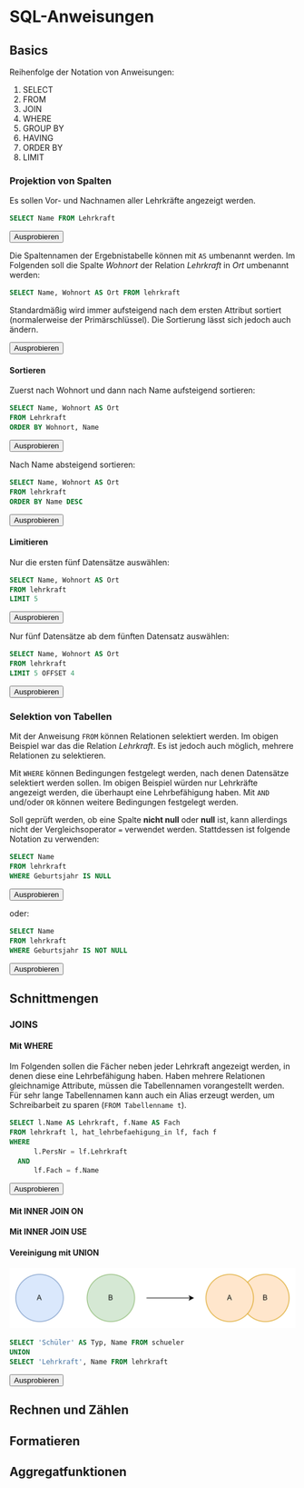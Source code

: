 # SQL-Anweisungen

## Basics

Reihenfolge der Notation von Anweisungen:

1. SELECT
2. FROM
3. JOIN
4. WHERE
5. GROUP BY
6. HAVING
7. ORDER BY
8. LIMIT

### Projektion von Spalten

Es sollen Vor- und Nachnamen aller Lehrkräfte angezeigt werden.

````SQL
SELECT Name FROM Lehrkraft
````

<form method="post" action="https://it.treptowkolleg.de/?page=docs-sql#form">
<input type="hidden" name="db" value="abitraining">
<input type="hidden" name="query" value="
SELECT Name FROM Lehrkraft
">
<button type="submit" class="p-button--positive" name="sql">Ausprobieren</button>
</form>

Die Spaltennamen der Ergebnistabelle können mit ``AS`` umbenannt werden. Im Folgenden soll
die Spalte *Wohnort* der Relation *Lehrkraft* in *Ort* umbenannt werden:

````SQL
SELECT Name, Wohnort AS Ort FROM lehrkraft
````

Standardmäßig wird immer aufsteigend nach dem ersten Attribut sortiert (normalerweise der
Primärschlüssel). Die Sortierung lässt sich jedoch auch ändern.

<form method="post" action="https://it.treptowkolleg.de/?page=docs-sql#form">
<input type="hidden" name="db" value="abitraining">
<input type="hidden" name="query" value="
SELECT Name, Wohnort AS Ort FROM lehrkraft
">
<button type="submit" class="p-button--positive" name="sql">Ausprobieren</button>
</form>

#### Sortieren

Zuerst nach Wohnort und dann nach Name aufsteigend sortieren:

````SQL
SELECT Name, Wohnort AS Ort
FROM Lehrkraft
ORDER BY Wohnort, Name
````

<form method="post" action="https://it.treptowkolleg.de/?page=docs-sql#form">
<input type="hidden" name="db" value="abitraining">
<input type="hidden" name="query" value="
SELECT Name, Wohnort AS Ort
FROM Lehrkraft
ORDER BY Wohnort, Name
">
<button type="submit" class="p-button--positive" name="sql">Ausprobieren</button>
</form>

Nach Name absteigend sortieren:

````SQL
SELECT Name, Wohnort AS Ort
FROM lehrkraft
ORDER BY Name DESC
````

<form method="post" action="https://it.treptowkolleg.de/?page=docs-sql#form">
<input type="hidden" name="db" value="abitraining">
<input type="hidden" name="query" value="
SELECT Name, Wohnort AS Ort
FROM lehrkraft
ORDER BY Name DESC
">
<button type="submit" class="p-button--positive" name="sql">Ausprobieren</button>
</form>

#### Limitieren

Nur die ersten fünf Datensätze auswählen:

````SQL
SELECT Name, Wohnort AS Ort 
FROM lehrkraft
LIMIT 5
````

<form method="post" action="https://it.treptowkolleg.de/?page=docs-sql#form">
<input type="hidden" name="db" value="abitraining">
<input type="hidden" name="query" value="
SELECT Name, Wohnort AS Ort 
FROM lehrkraft
LIMIT 5
">
<button type="submit" class="p-button--positive" name="sql">Ausprobieren</button>
</form>

Nur fünf Datensätze ab dem fünften Datensatz auswählen:

````SQL
SELECT Name, Wohnort AS Ort 
FROM lehrkraft
LIMIT 5 OFFSET 4
````

<form method="post" action="https://it.treptowkolleg.de/?page=docs-sql#form">
<input type="hidden" name="db" value="abitraining">
<input type="hidden" name="query" value="
SELECT Name, Wohnort AS Ort 
FROM lehrkraft
LIMIT 5 OFFSET 4
">
<button type="submit" class="p-button--positive" name="sql">Ausprobieren</button>
</form>

### Selektion von Tabellen

Mit der Anweisung ``FROM`` können Relationen selektiert werden. Im obigen Beispiel war das
die Relation *Lehrkraft*. Es ist jedoch auch möglich, mehrere Relationen zu selektieren.

Mit ``WHERE`` können Bedingungen festgelegt werden, nach denen Datensätze selektiert werden
sollen. Im obigen Beispiel würden nur Lehrkräfte angezeigt werden, die überhaupt eine
Lehrbefähigung haben. Mit ``AND`` und/oder ``OR`` können weitere Bedingungen festgelegt werden.

Soll geprüft werden, ob eine Spalte **nicht null** oder **null** ist, kann allerdings nicht
der Vergleichsoperator ``=`` verwendet werden. Stattdessen ist folgende Notation zu verwenden:

````SQL
SELECT Name
FROM lehrkraft
WHERE Geburtsjahr IS NULL
````

<form method="post" action="https://it.treptowkolleg.de/?page=docs-sql#form">
<input type="hidden" name="db" value="abitraining">
<input type="hidden" name="query" value="
SELECT Name
FROM lehrkraft
WHERE Geburtsjahr IS NULL
">
<button type="submit" class="p-button--positive" name="sql">Ausprobieren</button>
</form>

oder:

````SQL
SELECT Name
FROM lehrkraft
WHERE Geburtsjahr IS NOT NULL
````

<form method="post" action="https://it.treptowkolleg.de/?page=docs-sql#form">
<input type="hidden" name="db" value="abitraining">
<input type="hidden" name="query" value="
SELECT Name
FROM lehrkraft
WHERE Geburtsjahr IS NOT NULL
">
<button type="submit" class="p-button--positive" name="sql">Ausprobieren</button>
</form>

## Schnittmengen

### JOINS

#### Mit WHERE

Im Folgenden sollen die Fächer neben jeder Lehrkraft angezeigt werden, in denen diese
eine Lehrbefähigung haben. Haben mehrere Relationen gleichnamige Attribute, müssen die
Tabellennamen vorangestellt werden. Für sehr lange Tabellennamen kann auch ein Alias erzeugt
werden, um Schreibarbeit zu sparen (``FROM Tabellenname t``).

````SQL
SELECT l.Name AS Lehrkraft, f.Name AS Fach
FROM lehrkraft l, hat_lehrbefaehigung_in lf, fach f
WHERE
      l.PersNr = lf.Lehrkraft
  AND 
      lf.Fach = f.Name
````

<form method="post" action="https://it.treptowkolleg.de/?page=docs-sql#form">
<input type="hidden" name="db" value="abitraining">
<input type="hidden" name="query" value="
SELECT l.Name AS Lehrkraft, f.Name AS Fach
FROM lehrkraft l, hat_lehrbefaehigung_in lf, fach f
WHERE
      l.PersNr = lf.Lehrkraft
  AND 
      lf.Fach = f.Name
">
<button type="submit" class="p-button--positive" name="sql">Ausprobieren</button>
</form>

#### Mit INNER JOIN ON


#### Mit INNER JOIN USE

#### Vereinigung mit UNION

![img.png](/docs/img/union.png)

````SQL
SELECT 'Schüler' AS Typ, Name FROM schueler
UNION
SELECT 'Lehrkraft', Name FROM lehrkraft
````
<form method="post" action="https://it.treptowkolleg.de/?page=docs-sql#form">
<input type="hidden" name="db" value="abitraining">
<input type="hidden" name="query" value="SELECT 'Schüler' AS Typ, Name FROM schueler
UNION
SELECT 'Lehrkraft', Name FROM lehrkraft">
<button type="submit" class="p-button--positive" name="sql">Ausprobieren</button>
</form>

## Rechnen und Zählen

## Formatieren

## Aggregatfunktionen